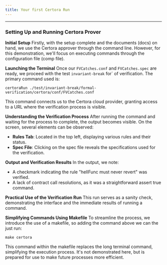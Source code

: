 ```yaml
---
title: Your first Certora Run
---
```


---

### Setting Up and Running Certora Prover

**Initial Setup**
Firstly, with the setup complete and the documents (docs) on hand, we use the Certora approver through the command line. However, for this demonstration, we'll focus on executing commands through the configuration file (comp file).

**Launching the Terminal**
Once our `FVCatches.conf` and `FVCatches.spec` are ready, we proceed with the test `invariant-break` for` of verification. The primary command used is:

```shell
certoraRun ./test/invariant-break/formal-verification/certora/conf/FVCatches.conf
```
This command connects us to the Certora cloud provider, granting access to a URL where the verification process is visible.

**Understanding the Verification Process**
After running the command and waiting for the process to complete, the output becomes visible. On the screen, several elements can be observed:
- **Rules Tab**: Located in the top left, displaying various rules and their status.
- **Spec File**: Clicking on the spec file reveals the specifications used for the verification.


**Output and Verification Results**
In the output, we note:
- A checkmark indicating the rule "hellFunc must never revert" was verified.
- A lack of contract call resolutions, as it was a straightforward assert true command.

**Practical Use of the Verification Run**
This run serves as a sanity check, demonstrating the interface and the immediate results of running a command.

**Simplifying Commands Using Makefile**
To streamline the process, we introduce the use of a makefile, so adding the command above we can the just run: 

```
make certora
```
This command within the makefile replaces the long terminal command, simplifying the execution process. It's not demonstrated here, but is prepared for use to make future processes more efficient.

